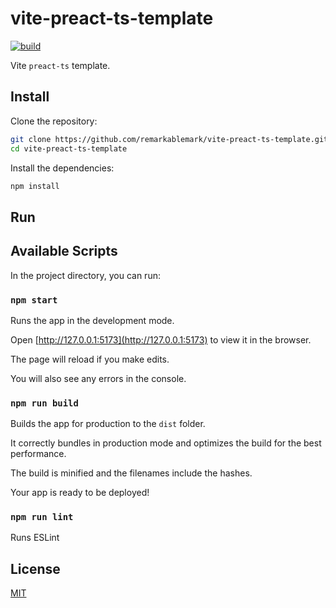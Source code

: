 # vite-preact-ts-template

[![build](https://github.com/remarkablemark/vite-preact-ts-template/actions/workflows/build.yml/badge.svg)](https://github.com/remarkablemark/vite-preact-ts-template/actions/workflows/build.yml)

Vite `preact-ts` template.

## Install

Clone the repository:

```sh
git clone https://github.com/remarkablemark/vite-preact-ts-template.git
cd vite-preact-ts-template
```

Install the dependencies:

```sh
npm install
```

## Run

## Available Scripts

In the project directory, you can run:

### `npm start`

Runs the app in the development mode.

Open [http://127.0.0.1:5173](http://127.0.0.1:5173) to view it in the browser.

The page will reload if you make edits.

You will also see any errors in the console.

### `npm run build`

Builds the app for production to the `dist` folder.

It correctly bundles in production mode and optimizes the build for the best performance.

The build is minified and the filenames include the hashes.

Your app is ready to be deployed!

### `npm run lint`

Runs ESLint

## License

[MIT](LICENSE)
